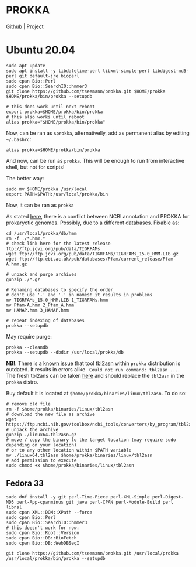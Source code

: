 # PROKKA

[Github](https://github.com/tseemann/prokka) | [Project](https://www.vicbioinformatics.com/software.prokka.shtml)

# Ubuntu 20.04
```
sudo apt update
sudo apt install -y libdatetime-perl libxml-simple-perl libdigest-md5-perl git default-jre bioperl
sudo cpan Bio::Perl
sudo cpan Bio::SearchIO::hmmer3
git clone https://github.com/tseemann/prokka.git $HOME/prokka
$HOME/prokka/bin/prokka --setupdb
```

```
# this does work until next reboot
export prokka=$HOME/prokka/bin/prokka
# this also works until reboot
alias prokka="$HOME/prokka/bin/prokka"
```
Now, can be ran as `$prokka`, alternativelly, add as permanent alias by editing `~/.bashrc`:

```
alias prokka=$HOME/prokka/bin/prokka
```
And now, can be run as `prokka`. This will be enough to run from interactive shell, but not for scripts!

The better way:
```
sudo mv $HOME/prokka /usr/local
export PATH=$PATH:/usr/local/prokka/bin
```
Now, it can be ran as `prokka`

As stated [here](https://www.biostars.org/p/473293/), there is a conflict between NCBI annotation and PROKKA for prokaryotic genomes. Possibly, due to a different databases.
Fixable as:
```
cd /usr/local/prokka/db/hmm
rm -f ./*.hmm.*
# check link here for the latest release ftp://ftp.jcvi.org/pub/data/TIGRFAMs
wget ftp://ftp.jcvi.org/pub/data/TIGRFAMs/TIGRFAMs_15.0_HMM.LIB.gz
wget ftp://ftp.ebi.ac.uk/pub/databases/Pfam/current_release/Pfam-A.hmm.gz

# unpack and purge archives
gunzip ./*.gz

# Renaming databases to specify the order
# don't use '-' and '.' in names! it results in problems
mv TIGRFAMs_15.0_HMM.LIB 1_TIGRFAMs.hmm
mv Pfam-A.hmm 2_Pfam_A.hmm
mv HAMAP.hmm 3_HAMAP.hmm

# repeat indexing of databases
prokka --setupdb
```

May require purge:
```
prokka --cleandb
prokka --setupdb --dbdir /usr/local/prokka/db
```

**NB!**: There is a [known issue](https://github.com/tseemann/prokka/issues/139) that tool [tbl2asn](https://www.ncbi.nlm.nih.gov/genbank/tbl2asn2/) within `prokka` distribution is outdated. It results in errors alike ` Could not run command: tbl2asn ...`. The fresh tbl2ans can be taken [here](https://ftp.ncbi.nih.gov/toolbox/ncbi_tools/converters/by_program/tbl2asn/) and should replace the `tbl2asn` in the `prokka` distro.

Buy default it is located at `$home/prokka/binaries/linux/tbl2asn`. To do so:

```
# remove old file
rm -f $home/prokka/binaries/linux/tbl2asn
# download the new file as archive
wget https://ftp.ncbi.nih.gov/toolbox/ncbi_tools/converters/by_program/tbl2asn/linux64.tbl2asn.gz
# unpack the archive
gunzip ./linux64.tbl2asn.gz
# move / copy the binary to the target location (may require sudo depending on your location)
# or to any other location within $PATH variable
mv ./linux64.tbl2asn $home/prokka/binaries/linux/tbl2asn
# add permission to execute
sudo chmod +x $home/prokka/binaries/linux/tbl2asn
```


## Fedora 33

```
sudo dnf install -y git perl-Time-Piece perl-XML-Simple perl-Digest-MD5 perl-App-cpanminus git java perl-CPAN perl-Module-Build perl libnsl
sudo cpan XML::DOM::XPath --force
sudo cpan Bio::Perl
sudo cpan Bio::SearchIO::hmmer3
# this doesn't work for now:
sudo cpan Bio::Root::Version
sudo cpan Bio::DB::BioFetch
sudo cpan Bio::DB::WebDBSeqI

git clone https://github.com/tseemann/prokka.git /usr/local/prokka
/usr/local/prokka/bin/prokka --setupdb
```
